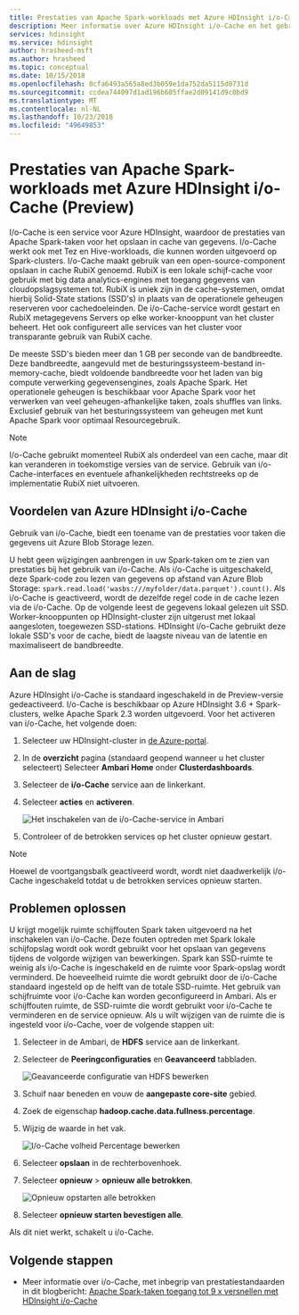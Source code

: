 ```yaml
---
title: Prestaties van Apache Spark-workloads met Azure HDInsight i/o-Cache (Preview)
description: Meer informatie over Azure HDInsight i/o-Cache en het gebruik van het Apache Spark-prestaties te verbeteren.
services: hdinsight
ms.service: hdinsight
author: hrasheed-msft
ms.author: hrasheed
ms.topic: conceptual
ms.date: 10/15/2018
ms.openlocfilehash: 8cfa6493a565a8ed3b059e1da752da5115d0731d
ms.sourcegitcommit: ccdea744097d1ad196b605ffae2d09141d9c0bd9
ms.translationtype: MT
ms.contentlocale: nl-NL
ms.lasthandoff: 10/23/2018
ms.locfileid: "49649853"
---
```

# <a name="improve-performance-of-apache-spark-workloads-using-azure-hdinsight-io-cache-preview"></a>Prestaties van Apache Spark-workloads met Azure HDInsight i/o-Cache (Preview)

I/o-Cache is een service voor Azure HDInsight, waardoor de prestaties van Apache Spark-taken voor het opslaan in cache van gegevens. I/o-Cache werkt ook met Tez en Hive-workloads, die kunnen worden uitgevoerd op Spark-clusters. I/o-Cache maakt gebruik van een open-source-component opslaan in cache RubiX genoemd. RubiX is een lokale schijf-cache voor gebruik met big data analytics-engines met toegang gegevens van cloudopslagsystemen tot. RubiX is uniek zijn in de cache-systemen, omdat hierbij Solid-State stations (SSD's) in plaats van de operationele geheugen reserveren voor cachedoeleinden. De i/o-Cache-service wordt gestart en RubiX metagegevens Servers op elke worker-knooppunt van het cluster beheert. Het ook configureert alle services van het cluster voor transparante gebruik van RubiX cache.

De meeste SSD's bieden meer dan 1 GB per seconde van de bandbreedte. Deze bandbreedte, aangevuld met de besturingssysteem-bestand in-memory-cache, biedt voldoende bandbreedte voor het laden van big compute verwerking gegevensengines, zoals Apache Spark. Het operationele geheugen is beschikbaar voor Apache Spark voor het verwerken van veel geheugen-afhankelijke taken, zoals shuffles van links. Exclusief gebruik van het besturingssysteem van geheugen met kunt Apache Spark voor optimaal Resourcegebruik.  

>[!Note]
>I/o-Cache gebruikt momenteel RubiX als onderdeel van een cache, maar dit kan veranderen in toekomstige versies van de service. Gebruik van i/o-Cache-interfaces en eventuele afhankelijkheden rechtstreeks op de implementatie RubiX niet uitvoeren.

## <a name="benefits-of-azure-hdinsight-io-cache"></a>Voordelen van Azure HDInsight i/o-Cache

Gebruik van i/o-Cache, biedt een toename van de prestaties voor taken die gegevens uit Azure Blob Storage lezen.

U hebt geen wijzigingen aanbrengen in uw Spark-taken om te zien van prestaties bij het gebruik van i/o-Cache. Als i/o-Cache is uitgeschakeld, deze Spark-code zou lezen van gegevens op afstand van Azure Blob Storage: `spark.read.load('wasbs:///myfolder/data.parquet').count()`. Als i/o-Cache is geactiveerd, wordt de dezelfde regel code in de cache lezen via de i/o-Cache. Op de volgende leest de gegevens lokaal gelezen uit SSD. Worker-knooppunten op HDInsight-cluster zijn uitgerust met lokaal aangesloten, toegewezen SSD-stations. HDInsight i/o-Cache gebruikt deze lokale SSD's voor de cache, biedt de laagste niveau van de latentie en maximaliseert de bandbreedte.

## <a name="getting-started"></a>Aan de slag

Azure HDInsight i/o-Cache is standaard ingeschakeld in de Preview-versie gedeactiveerd. I/o-Cache is beschikbaar op Azure HDInsight 3.6 + Spark-clusters, welke Apache Spark 2.3 worden uitgevoerd.  Voor het activeren van i/o-Cache, het volgende doen:

1. Selecteer uw HDInsight-cluster in [de Azure-portal](https://portal.azure.com).

1. In de **overzicht** pagina (standaard geopend wanneer u het cluster selecteert) Selecteer **Ambari Home** onder **Clusterdashboards**.

1. Selecteer de **i/o-Cache** service aan de linkerkant.

1. Selecteer **acties** en **activeren**.

    ![Het inschakelen van de i/o-Cache-service in Ambari](./media/apache-spark-improve-performance-iocache/ambariui-enable-iocache.png "inschakelen van de i/o-Cache-service in Ambari")

1. Controleer of de betrokken services op het cluster opnieuw gestart.

>[!NOTE] 
> Hoewel de voortgangsbalk geactiveerd wordt, wordt niet daadwerkelijk i/o-Cache ingeschakeld totdat u de betrokken services opnieuw starten.

## <a name="troubleshooting"></a>Problemen oplossen
  
U krijgt mogelijk ruimte schijffouten Spark taken uitgevoerd na het inschakelen van i/o-Cache. Deze fouten optreden met Spark lokale schijfopslag wordt ook wordt gebruikt voor het opslaan van gegevens tijdens de volgorde wijzigen van bewerkingen. Spark kan SSD-ruimte te weinig als i/o-Cache is ingeschakeld en de ruimte voor Spark-opslag wordt verminderd. De hoeveelheid ruimte die wordt gebruikt door de i/o-Cache standaard ingesteld op de helft van de totale SSD-ruimte. Het gebruik van schijfruimte voor i/o-Cache kan worden geconfigureerd in Ambari. Als er schijffouten ruimte, de SSD-ruimte die wordt gebruikt voor i/o-Cache te verminderen en de service opnieuw. Als u wilt wijzigen van de ruimte die is ingesteld voor i/o-Cache, voer de volgende stappen uit:

1. Selecteer in de Ambari, de **HDFS** service aan de linkerkant.

1. Selecteer de **Peeringconfiguraties** en **Geavanceerd** tabbladen.

    ![Geavanceerde configuratie van HDFS bewerken](./media/apache-spark-improve-performance-iocache/ambariui-hdfs-service-configs-advanced.png "HDFS geavanceerde configuratie bewerken")

1. Schuif naar beneden en vouw de **aangepaste core-site** gebied.

1. Zoek de eigenschap **hadoop.cache.data.fullness.percentage**.

1. Wijzig de waarde in het vak.

    ![I/o-Cache volheid Percentage bewerken](./media/apache-spark-improve-performance-iocache/ambariui-cache-data-fullness-percentage-property.png "i/o-Cache volheid Percentage bewerken")

1. Selecteer **opslaan** in de rechterbovenhoek.

1. Selecteer **opnieuw** > **opnieuw alle betrokken**.

    ![Opnieuw opstarten alle betrokken](./media/apache-spark-improve-performance-iocache/ambariui-restart-all-affected.png "alle betrokken opnieuw opstarten")

1. Selecteer **opnieuw starten bevestigen alle**.

Als dit niet werkt, schakelt u i/o-Cache.

## <a name="next-steps"></a>Volgende stappen

- Meer informatie over i/o-Cache, met inbegrip van prestatiestandaarden in dit blogbericht: [Apache Spark-taken toegang tot 9 x versnellen met HDInsight i/o-Cache](https://azure.microsoft.com/en-us/blog/apache-spark-speedup-with-hdinsight-io-cache/)

